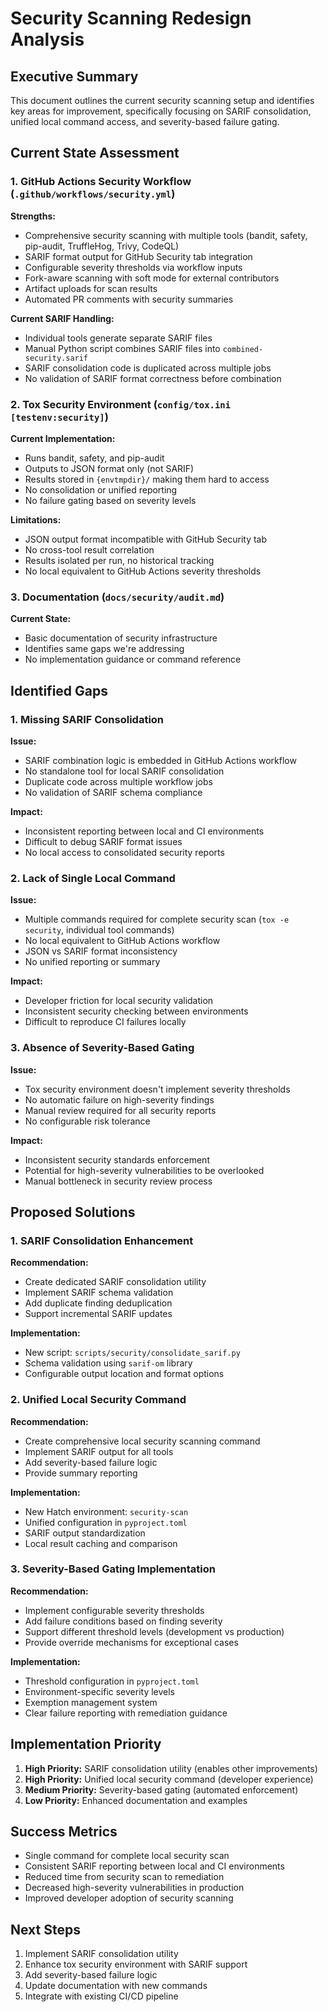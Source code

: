# Security Scanning Redesign Analysis

## Executive Summary

This document outlines the current security scanning setup and identifies key areas for improvement, specifically focusing on SARIF consolidation, unified local command access, and severity-based failure gating.

## Current State Assessment

### 1. GitHub Actions Security Workflow (`.github/workflows/security.yml`)

**Strengths:**
- Comprehensive security scanning with multiple tools (bandit, safety, pip-audit, TruffleHog, Trivy, CodeQL)
- SARIF format output for GitHub Security tab integration
- Configurable severity thresholds via workflow inputs
- Fork-aware scanning with soft mode for external contributors
- Artifact uploads for scan results
- Automated PR comments with security summaries

**Current SARIF Handling:**
- Individual tools generate separate SARIF files
- Manual Python script combines SARIF files into `combined-security.sarif`
- SARIF consolidation code is duplicated across multiple jobs
- No validation of SARIF format correctness before combination

### 2. Tox Security Environment (`config/tox.ini [testenv:security]`)

**Current Implementation:**
- Runs bandit, safety, and pip-audit
- Outputs to JSON format only (not SARIF)
- Results stored in `{envtmpdir}/` making them hard to access
- No consolidation or unified reporting
- No failure gating based on severity levels

**Limitations:**
- JSON output format incompatible with GitHub Security tab
- No cross-tool result correlation
- Results isolated per run, no historical tracking
- No local equivalent to GitHub Actions severity thresholds

### 3. Documentation (`docs/security/audit.md`)

**Current State:**
- Basic documentation of security infrastructure
- Identifies same gaps we're addressing
- No implementation guidance or command reference

## Identified Gaps

### 1. Missing SARIF Consolidation

**Issue:** 
- SARIF combination logic is embedded in GitHub Actions workflow
- No standalone tool for local SARIF consolidation
- Duplicate code across multiple workflow jobs
- No validation of SARIF schema compliance

**Impact:**
- Inconsistent reporting between local and CI environments
- Difficult to debug SARIF format issues
- No local access to consolidated security reports

### 2. Lack of Single Local Command

**Issue:**
- Multiple commands required for complete security scan (`tox -e security`, individual tool commands)
- No local equivalent to GitHub Actions workflow
- JSON vs SARIF format inconsistency
- No unified reporting or summary

**Impact:**
- Developer friction for local security validation
- Inconsistent security checking between environments
- Difficult to reproduce CI failures locally

### 3. Absence of Severity-Based Gating

**Issue:**
- Tox security environment doesn't implement severity thresholds
- No automatic failure on high-severity findings
- Manual review required for all security reports
- No configurable risk tolerance

**Impact:**
- Inconsistent security standards enforcement
- Potential for high-severity vulnerabilities to be overlooked
- Manual bottleneck in security review process

## Proposed Solutions

### 1. SARIF Consolidation Enhancement

**Recommendation:**
- Create dedicated SARIF consolidation utility
- Implement SARIF schema validation
- Add duplicate finding deduplication
- Support incremental SARIF updates

**Implementation:**
- New script: `scripts/security/consolidate_sarif.py`
- Schema validation using `sarif-om` library
- Configurable output location and format options

### 2. Unified Local Security Command

**Recommendation:**
- Create comprehensive local security scanning command
- Implement SARIF output for all tools
- Add severity-based failure logic
- Provide summary reporting

**Implementation:**
- New Hatch environment: `security-scan`
- Unified configuration in `pyproject.toml`
- SARIF output standardization
- Local result caching and comparison

### 3. Severity-Based Gating Implementation

**Recommendation:**
- Implement configurable severity thresholds
- Add failure conditions based on finding severity
- Support different threshold levels (development vs production)
- Provide override mechanisms for exceptional cases

**Implementation:**
- Threshold configuration in `pyproject.toml`
- Environment-specific severity levels
- Exemption management system
- Clear failure reporting with remediation guidance

## Implementation Priority

1. **High Priority:** SARIF consolidation utility (enables other improvements)
2. **High Priority:** Unified local security command (developer experience)
3. **Medium Priority:** Severity-based gating (automated enforcement)
4. **Low Priority:** Enhanced documentation and examples

## Success Metrics

- Single command for complete local security scan
- Consistent SARIF reporting between local and CI environments
- Reduced time from security scan to remediation
- Decreased high-severity vulnerabilities in production
- Improved developer adoption of security scanning

## Next Steps

1. Implement SARIF consolidation utility
2. Enhance tox security environment with SARIF support
3. Add severity-based failure logic
4. Update documentation with new commands
5. Integrate with existing CI/CD pipeline
